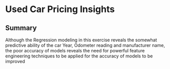 # Used Car Pricing Insights

## Summary
Although the Regression modeling in this exercise reveals the somewhat predictive ability of the car Year, Odometer reading and manufacturer name, the poor accuracy of models reveals the need for powerful feature engineering techniques to be applied for the accuracy of models to be improved


